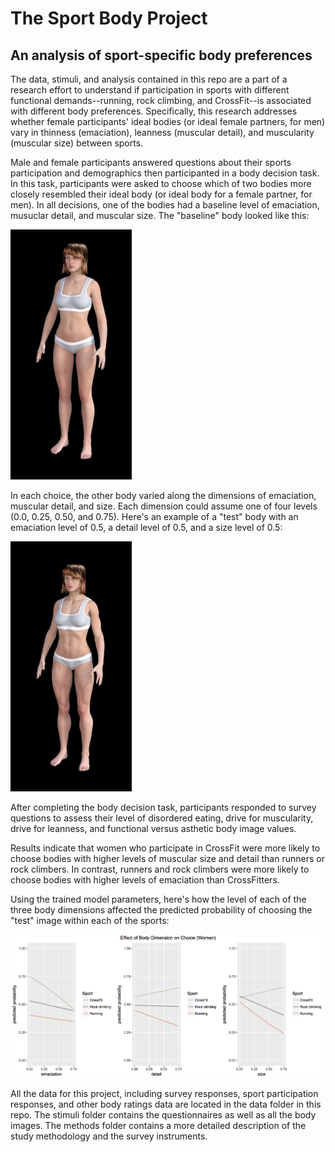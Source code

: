 # The Sport Body Project 
## An analysis of sport-specific body preferences

The data, stimuli, and analysis contained in this repo are a part of a research effort to understand if participation in sports
with different functional demands--running, rock climbing, and CrossFit--is associated with different body preferences. Specifically,
this research addresses whether female participants' ideal bodies (or ideal female partners, for men) vary in thinness (emaciation),
leanness (muscular detail), and muscularity (muscular size) between sports. 

Male and female participants answered questions about their sports participation and demographics then participanted in 
a body decision task. In this task, participants were asked to choose which of two bodies more closely resembled their
ideal body (or ideal body for a female partner, for men). In all decisions, one of the bodies had a baseline level
of emaciation, musuclar detail, and muscular size. The "baseline" body looked like this:

![Image of Baseline Model](https://github.com/amywinecoff/sport-body-project/blob/master/methods/stimuli/decision_stimuli/baseline_example.jpg)

In each choice, the other body varied along the dimensions of emaciation, muscular detail, and size. Each dimension could assume one of four levels (0.0, 0.25, 0.50, and 0.75). Here's an example of a "test" body with an emaciation level of 0.5, a detail level of 0.5, and a size level of 0.5:

![Image of Test Model](https://github.com/amywinecoff/sport-body-project/blob/master/methods/stimuli/decision_stimuli/test_example.jpg)

After completing the body decision task, participants responded to survey questions to assess their level of disordered eating, drive for muscularity, drive for leanness, and functional versus asthetic body image values.

Results indicate that women who participate in CrossFit were more likely to choose bodies with higher levels of muscular size and detail than runners or rock climbers. In contrast, runners and rock climbers were more likely to choose bodies with higher levels of emaciation than CrossFitters. 

Using the trained model parameters, here's how the level of each of the three body dimensions affected the predicted probability of choosing the "test" image within each of the sports:

![Image of Baseline Model](https://github.com/amywinecoff/sport-body-project/blob/master/analysis/women_dim_pred.png)

All the data for this project, including survey responses, sport participation responses, and other body ratings data are located in the data folder in this repo. The stimuli folder contains the questionnaires as well as all the body images. The methods folder contains a more detailed description of the study methodology and the survey instruments. 

